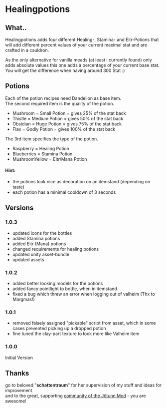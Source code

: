 # Healingpotions

## What..
Healingpotions adds four different Healing-, Stamina- and Eitr-Potions that will add different percent values of your current maximal stat 
and are crafted in a cauldron.

As the only alternative for vanilla meads (at least i currently found) only adds absolute values this one adds 
a percentage of your current base stat. You will get the difference when having around 300 Stat :)

## Potions
Each of the potion recipes need Dandelion as base item.<br />
The second required item is the quality of the potion.<br />
- Mushroom = Small Potion = gives 25% of the stat back<br />
- Thistle = Medium Potion = gives 50% of the stat back<br />
- Obsidian = Huge Potion = gives 75% of the stat back<br />
- Flax = Godly Potion = gives 100% of the stat back<br />

The 3rd item specifies the type of the potion.<br />
- Raspberry = Healing Potion<br />
- Blueberries = Stamina Potion<br />
- MushroomYellow = Eitr/Mana Potion<br />

#### Hint: 
- the potions look nice as decoration on an itemstand (depending on taste)
- each potion has a minimal cooldown of 3 seconds

## Versions
### 1.0.3
+ updated icons for the bottles
+ added Stamina potions
+ added Eitr (Mana) potions
+ changed requirements for healing potions
+ updated unity asset-bundle
+ updated assets

### 1.0.2
+ added better looking models for the potions
+ added fancy pointlight to bottle, when in itemstand
+ fixed a bug which threw an error when logging out of valheim (Thx to Margmas!)

### 1.0.1
+ removed falsely assigned "pickable" script from asset, which in some cases prevented picking up a dropped potion
+ fine tuned the clay-part texture to look more like Valheim item

### 1.0.0
Initial Version

## Thanks
go to beloved "<b>schattentraum</b>" for her supervision of my stuff and ideas for improvement <br />
and to the great, supporting [community of the J&ouml;tunn Mod](https://discord.gg/DdUt6g7gyA) - you are awesome!